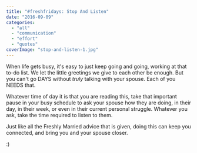 ```yaml
---
title: "#freshfridays: Stop And Listen"
date: "2016-09-09"
categories: 
  - "all"
  - "communication"
  - "effort"
  - "quotes"
coverImage: "stop-and-listen-1.jpg"
---
```


When life gets busy, it's easy to just keep going and going, working at that to-do list. We let the little greetings we give to each other be enough. But you can't go DAYS without _truly_ talking with your spouse. Each of you NEEDS that.

Whatever time of day it is that you are reading this, take that important pause in your busy schedule to ask your spouse how they are doing, in their day, in their week, or even in their current personal struggle. Whatever you ask, take the time required to listen to them.

Just like all the Freshly Married advice that is given, doing this can keep you connected, and bring you and your spouse closer.

:)
